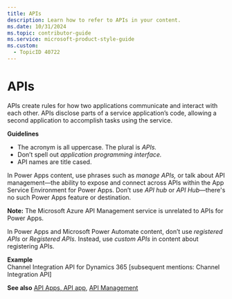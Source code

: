 ```yaml
---
title: APIs
description: Learn how to refer to APIs in your content.
ms.date: 10/31/2024
ms.topic: contributor-guide
ms.service: microsoft-product-style-guide
ms.custom:
  - TopicID 40722
---
```



# APIs

APIs create rules for how two applications communicate and interact with each other. APIs disclose parts of a service application’s code, allowing a second application to accomplish tasks using the service.

**Guidelines**

- The acronym is all uppercase. The plural is *APIs.*
- Don’t spell out *application programming interface.*
- API names are title cased.

In Power Apps content, use phrases such as *manage APIs,* or talk about API management—the ability to expose and connect across APIs within the App Service Environment for Power Apps. Don’t use *API hub* or *API Hub*—there's no such Power Apps feature or destination.

**Note:** The Microsoft Azure API Management service is unrelated to APIs for Power Apps.

In Power Apps and Microsoft Power Automate content, don’t use *registered APIs* or *Registered APIs.* Instead, use *custom APIs* in content about registering APIs.

**Example**  
Channel Integration API for Dynamics 365 [subsequent mentions: Channel Integration API]

**See also** [API Apps, API app](~\a_z_names_terms\a\api-apps-api-app.md), [API Management](~\a_z_names_terms\a\api-management.md)  

